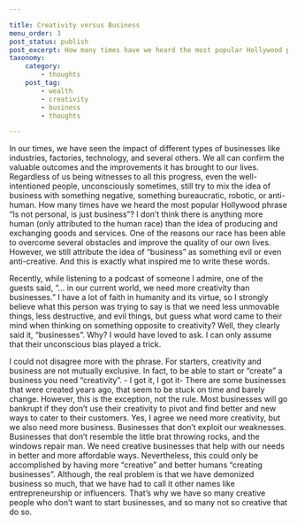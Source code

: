 ```yaml
---

title: Creativity versus Business
menu_order: 3
post_status: publish
post_excerpt: How many times have we heard the most popular Hollywood phrase “Is not personal, is just business”? In our times, we have seen the impact of different types of businesses like industries, factories, technology, and several others. We all can confirm the valuable outcomes and the improvements it has brought to our lives. Regardless of us being witnesses to all this progress, even the well-intentioned people, unconsciously sometimes, still try to mix the idea of business with something negative, something bureaucratic, robotic, or anti-human. 
taxonomy:
    category:
        - thoughts
    post_tag:
        - wealth
        - creativity
        - business
        - thoughts

---
```


In our times, we have seen the impact of different types of businesses like industries, factories, technology, and several others. We all can confirm the valuable outcomes and the improvements it has brought to our lives. Regardless of us being witnesses to all this progress, even the well-intentioned people, unconsciously sometimes, still try to mix the idea of business with something negative, something bureaucratic, robotic, or anti-human. How many times have we heard the most popular Hollywood phrase “Is not personal, is just business”? I don’t think there is anything more human (only attributed to the human race) than the idea of producing and exchanging goods and services. One of the reasons our race has been able to overcome several obstacles and improve the quality of our own lives.  However, we still attribute the idea of “business” as something evil or even anti-creative. And this is exactly what inspired me to write these words. 

Recently, while listening to a podcast of someone I admire, one of the guests said, “… in our current world, we need more creativity than businesses.” I have a lot of faith in humanity and its virtue, so I strongly believe what this person was trying to say is that we need less unmovable things, less destructive, and evil things, but guess what word came to their mind when thinking on something opposite to creativity? Well, they clearly said it, “businesses”. Why? I would have loved to ask. I can only assume that their unconscious bias played a trick. 

I could not disagree more with the phrase. For starters, creativity and business are not mutually exclusive. In fact, to be able to start or “create” a business you need “creativity”. - I got it, I got it- There are some businesses that were created years ago, that seem to be stuck on time and barely change. However, this is the exception, not the rule. Most businesses will go bankrupt if they don’t use their creativity to pivot and find better and new ways to cater to their customers. 
Yes, I agree we need more creativity, but we also need more business. Businesses that don’t exploit our weaknesses. Businesses that don’t resemble the little brat throwing rocks, and the windows repair man. We need creative businesses that help with our needs in better and more affordable ways. Nevertheless, this could only be accomplished by having more “creative” and better humans “creating businesses”. Although, the real problem is that we have demonized business so much, that we have had to call it other names like entrepreneurship or influencers. That’s why we have so many creative people who don’t want to start businesses, and so many not so creative that do so.
